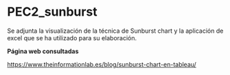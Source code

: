 # PEC2_sunburst

Se adjunta la visualización de la técnica de Sunburst chart y la aplicación de excel que se ha utilizado para su elaboración.

**Página web consultadas**

https://www.theinformationlab.es/blog/sunburst-chart-en-tableau/
